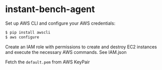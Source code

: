# instant-bench-agent

Set up AWS CLI and configure your AWS credentials:

```bash
$ pip install awscli
$ aws configure
```

Create an IAM role with permissions to create and destroy EC2 instances and execute the necessary AWS commands. See IAM.json

Fetch the `default.pem` from AWS KeyPair
